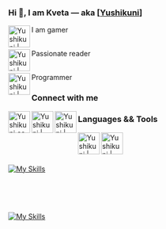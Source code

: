### Hi 👋, I am Kveta — aka [<a href="https://husakova-kvetuse.herokuapp.com" alt="porfolio">Yushikuni</a>]

I am gamer 
<img align="left" alt="Yushikuni | Controller" width="44px" src="https://img.icons8.com/external-flaticons-lineal-color-flat-icons/256/external-gamer-game-development-flaticons-lineal-color-flat-icons-4.png"/><br/>


<br/>Passionate reader 
<img align="left" alt="Yushikuni | Books" width="44px" src="https://img.icons8.com/emoji/256/books-emoji.png"/>


<br/>Programmer 
<img align="left" alt="Yushikuni | Programmer" width="44px" src="https://user-images.githubusercontent.com/42646031/234265305-edc9ab37-e0dc-4a35-9d65-5877a81dbada.png"/>

### Connect with me

[<img align="left" alt="Yushikuni.com" width="44px" src="https://img.icons8.com/color/256/domain.png" />](https://husakova-kvetuse.herokuapp.com/)
<!-- [<img align="left" alt="Yushikuni | Twitter" width="22px" src="https://cdn.jsdelivr.net/npm/simple-icons@v3/icons/twitter.svg" />](http://twitter.com/KvetuseHusakov) -->
<!-- [<img align="left" alt="Yushikuni | Twitch" width="22px" src="https://cdn.jsdelivr.net/npm/simple-icons@v3/icons/twitch.svg" />](https://www.twitch.tv/nikdo_necte_muj_nick) -->
[<img align="left" alt="Yushikuni | LinkedIn" width="44px" src="https://img.icons8.com/fluency/256/linkedin.png" />](https://www.linkedin.com/in/kvetuse-husakova)
[<img align="left" alt="Yushikuni | Instagram" width="44px" src="https://img.icons8.com/color/256/instagram-new--v1.png" />](https://www.instagram.com/kvetuse_husakova/)
<!-- [<img align="left" alt="Yushikuni | Email" width="22px" src="https://external-content.duckduckgo.com/iu/?u=http%3A%2F%2Fcdn.onlinewebfonts.com%2Fsvg%2Fimg_262951.png&f=1&nofb=1" />](mailto:huskvenimrah@gmail.com) -->



### Languages && Tools

<img align="left" alt="Yushikuni | VS" width="44px" src="https://img.icons8.com/fluency/256/visual-studio.png"/>
<!-- <img align="left" alt="Yushikuni | VS Code" width="22px" src="https://img.icons8.com/carbon-copy/48/000000/visual-studio-code-2019.png"/-->
<!-- <img align="left" alt="Yushikuni | Unity 3D" width="22px" src="https://img.icons8.com/color/256/unity.png"/> -->
<img align="left" alt="Yushikuni | Unreal engine 4" width="44px" src="https://img.icons8.com/nolan/256/unreal-engine.png"/>
<!-- <img align="left" alt="Yushikuni | GIT" width="22px" src="https://img.icons8.com/color/256/git.png"/> -->
<!-- <img align="left" alt="Yushikuni | HTML" width="22px" src="https://img.icons8.com/color/256/html-5--v1.png"/> -->
<!-- <img align="left" alt="Yushikuni | CSS3" width="22px" src="https://img.icons8.com/color/256/css3.png"/> -->
<!-- <img align="left" alt="Yushikuni | JavaScript" width="22px" src="https://img.icons8.com/color/256/javascript--v1.png"/> -->
<!-- img align="left" alt="Yushikuni | PHP" width="22px" src="https://img.icons8.com/ios/50/000000/php.png"/-->

<br/>
<br/>
<br/>

[![My Skills](https://skills.thijs.gg/icons?i=html,css,js,react,unity,git&theme=dark)](https://skills.thijs.gg)

<br/>
<br/>
<br/>

[![My Skills](https://skills.thijs.gg/icons?i=cpp,cs,powershell,&theme=dark)](https://skills.thijs.gg)
